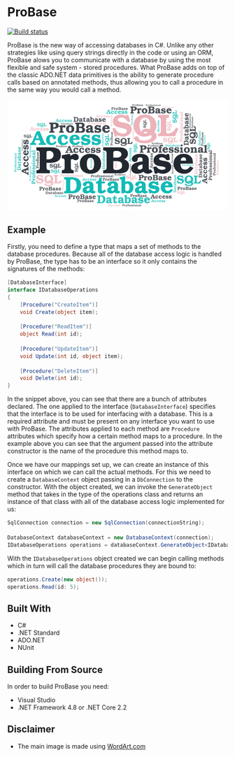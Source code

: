 # ProBase

[![Build status](https://dev.azure.com/Alexandru-Istrate/ProBase/_apis/build/status/azure/ProBase-Default)](https://dev.azure.com/Alexandru-Istrate/ProBase/_build/latest?definitionId=2)

ProBase is the new way of accessing databases in C#. Unlike any other strategies like using query strings directly in the code or using an ORM, ProBase alows you to communicate with a database by using the most flexible and safe system - stored procedures. What ProBase adds on top of the classic ADO.NET data primitives is the ability to generate procedure calls based on annotated methods, thus allowing you to call a procedure in the same way you would call a method.

![Main Image](images/Main.png)

## Example
Firstly, you need to define a type that maps a set of methods to the database procedures. Because all of the database access logic is handled by ProBase, the type has to be an interface so it only contains the signatures of the methods:

```csharp
[DatabaseInterface]
interface IDatabaseOperations
{
    [Procedure("CreateItem")]
    void Create(object item);

    [Procedure("ReadItem")]
    object Read(int id);

    [Procedure("UpdateItem")]
    void Update(int id, object item);

    [Procedure("DeleteItem")]
    void Delete(int id);
}
```

In the snippet above, you can see that there are a bunch of attributes declared. The one applied to the interface (```DatabaseInterface```) specifies that the interface is to be used for interfacing with a database. This is a required attribute and must be present on any interface you want to use with ProBase. The attributes applied to each method are ```Procedure``` attributes which specify how a certain method maps to a procedure. In the example above you can see that the argument passed into the attribute constructor is the name of the procedure this method maps to.

Once we have our mappings set up, we can create an instance of this interface on which we can call the actual methods. For this we need to create a ```DatabaseContext``` object passing in a ```DbConnection``` to the constructor. With the object created, we can invoke the ```GenerateObject``` method that takes in the type of the operations class and returns an instance of that class with all of the database access logic implemented for us:

```csharp
SqlConnection connection = new SqlConnection(connectionString);

DatabaseContext databaseContext = new DatabaseContext(connection);
IDatabaseOperations operations = databaseContext.GenerateObject<IDatabaseOperations>();
```

With the ```IDatabaseOperations``` object created we can begin calling methods which in turn will call the database procedures they are bound to:

```csharp
operations.Create(new object());
operations.Read(id: 5);
```

## Built With
- C#
- .NET Standard
- ADO.NET
- NUnit

## Building From Source
In order to build ProBase you need:
- Visual Studio
- .NET Framework 4.8 or .NET Core 2.2

## Disclaimer
- The main image is made using [WordArt.com](https://wordart.com)
